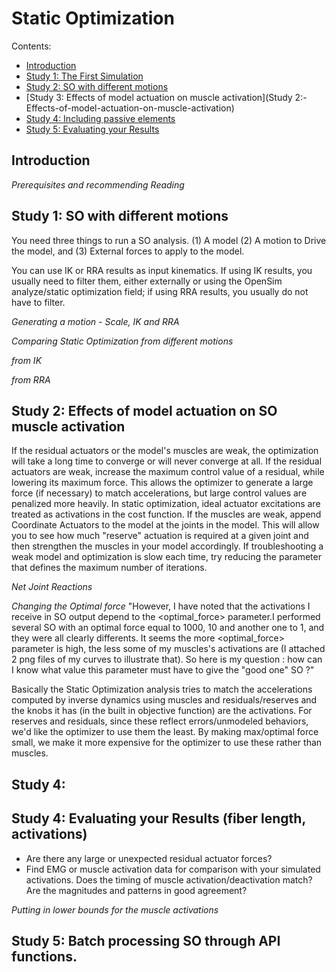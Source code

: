 # Static Optimization

Contents:

- [Introduction](#Introduction)
- [Study 1: The First Simulation](#Study-1:-SO-with-different-motions)
- [Study 2: SO with different motions](#Study-1:-SO-with-different-motions)
- [Study 3: Effects of model actuation on muscle activation](Study 2:-Effects-of-model-actuation-on-muscle-activation)
- [Study 4: Including passive elements](Study-3:-Including-passive-elements)
- [Study 5: Evaluating your Results](Study-3:-Evaluating-your-Results)

Introduction
------------

*Prerequisites and recommending Reading*


Study 1: SO with different motions
----------------------------------

You need three things to run a SO analysis. (1) A model (2) A motion to Drive the model, and (3) External forces to apply to the model.


You can use IK or RRA results as input kinematics. If using IK results, you usually need to filter them, either externally or using the OpenSim analyze/static optimization field; if using RRA results, you usually do not have to filter.


*Generating a motion - Scale, IK and RRA*

*Comparing Static Optimization from different motions*

*from IK*

*from RRA*

Study 2: Effects of model actuation on SO muscle activation
-----------------------------------------------------------

If the residual actuators or the model's muscles are weak, the optimization will take a long time to converge or will never converge at all.
If the residual actuators are weak, increase the maximum control value of a residual, while lowering its maximum force. This allows the optimizer to generate a large force (if necessary) to match accelerations, but large control values are penalized more heavily. In static optimization, ideal actuator excitations are treated as activations in the cost function.
If the muscles are weak, append Coordinate Actuators to the model at the joints in the model. This will allow you to see how much "reserve" actuation is required at a given joint and then strengthen the muscles in your model accordingly.
If troubleshooting a weak model and optimization is slow each time, try reducing the parameter that defines the maximum number of iterations.

*Net Joint Reactions*


*Changing the Optimal force*
"However, I have noted that the activations I receive in SO output depend to the <optimal_force> parameter.I performed several SO with an optimal force equal to 1000, 10 and another one to 1, and they were all clearly differents. It seems the more <optimal_force> parameter is high, the less some of my muscles's activations are (I attached 2 png files of my curves to illustrate that). So here is my question : how can I know what value this parameter must have to give the "good one" SO ?"

Basically the Static Optimization analysis tries to match the accelerations computed by inverse dynamics using muscles and residuals/reserves and the knobs it has (in the built in objective function) are the activations. For reserves and residuals, since these reflect errors/unmodeled behaviors, we'd like the optimizer to use them the least. By making max/optimal force small, we make it more expensive for the optimizer to use these rather than muscles.


Study 4:
--------



Study 4: Evaluating your Results (fiber length, activations)
------------------------------------------------------------

- Are there any large or unexpected residual actuator forces?
- Find EMG or muscle activation data for comparison with your simulated activations. Does the timing of muscle activation/deactivation match? Are the magnitudes and patterns in good agreement?

*Putting in lower bounds for the muscle activations*

Study 5: Batch processing SO through API functions.
---------------------------------------------------
